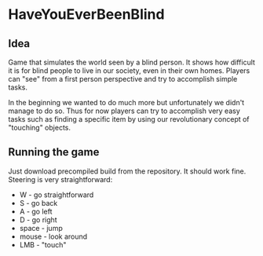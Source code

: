 # HaveYouEverBeenBlind

## Idea
Game that simulates the world seen by a blind person. It shows how difficult it is for blind people to live in our society, even in their own homes. Players can "see" from a first person perspective and try to accomplish simple tasks.

In the beginning we wanted to do much more but unfortunately we didn't manage to do so. Thus for now players can try to accomplish very easy tasks such as finding a specific item by using our revolutionary concept of "touching" objects.

## Running the game
Just download precompiled build from the repository. It should work fine. Steering is very straightforward:
* W - go straightforward
* S - go back
* A - go left
* D - go right
* space - jump
* mouse - look around
* LMB - "touch"
